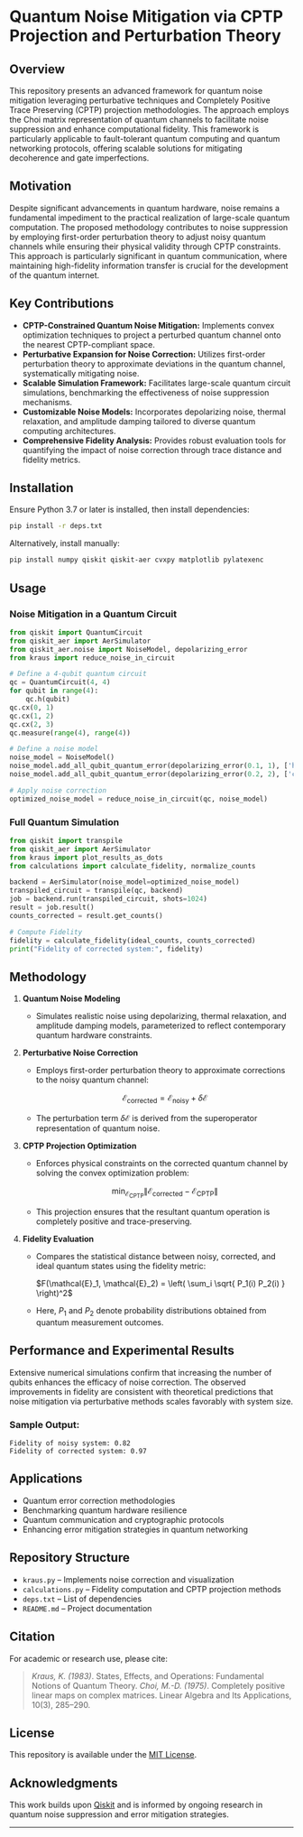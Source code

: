 # Quantum Noise Mitigation via CPTP Projection and Perturbation Theory

## Overview
This repository presents an advanced framework for quantum noise mitigation leveraging perturbative techniques and Completely Positive Trace Preserving (CPTP) projection methodologies. The approach employs the Choi matrix representation of quantum channels to facilitate noise suppression and enhance computational fidelity. This framework is particularly applicable to fault-tolerant quantum computing and quantum networking protocols, offering scalable solutions for mitigating decoherence and gate imperfections.

## Motivation
Despite significant advancements in quantum hardware, noise remains a fundamental impediment to the practical realization of large-scale quantum computation. The proposed methodology contributes to noise suppression by employing first-order perturbation theory to adjust noisy quantum channels while ensuring their physical validity through CPTP constraints. This approach is particularly significant in quantum communication, where maintaining high-fidelity information transfer is crucial for the development of the quantum internet.

## Key Contributions
- **CPTP-Constrained Quantum Noise Mitigation:** Implements convex optimization techniques to project a perturbed quantum channel onto the nearest CPTP-compliant space.
- **Perturbative Expansion for Noise Correction:** Utilizes first-order perturbation theory to approximate deviations in the quantum channel, systematically mitigating noise.
- **Scalable Simulation Framework:** Facilitates large-scale quantum circuit simulations, benchmarking the effectiveness of noise suppression mechanisms.
- **Customizable Noise Models:** Incorporates depolarizing noise, thermal relaxation, and amplitude damping tailored to diverse quantum computing architectures.
- **Comprehensive Fidelity Analysis:** Provides robust evaluation tools for quantifying the impact of noise correction through trace distance and fidelity metrics.

## Installation
Ensure Python 3.7 or later is installed, then install dependencies:

```bash
pip install -r deps.txt
```

Alternatively, install manually:

```bash
pip install numpy qiskit qiskit-aer cvxpy matplotlib pylatexenc
```

## Usage

### Noise Mitigation in a Quantum Circuit

```python
from qiskit import QuantumCircuit
from qiskit_aer import AerSimulator
from qiskit_aer.noise import NoiseModel, depolarizing_error
from kraus import reduce_noise_in_circuit

# Define a 4-qubit quantum circuit
qc = QuantumCircuit(4, 4)
for qubit in range(4):
    qc.h(qubit)
qc.cx(0, 1)
qc.cx(1, 2)
qc.cx(2, 3)
qc.measure(range(4), range(4))

# Define a noise model
noise_model = NoiseModel()
noise_model.add_all_qubit_quantum_error(depolarizing_error(0.1, 1), ['h'])
noise_model.add_all_qubit_quantum_error(depolarizing_error(0.2, 2), ['cx'])

# Apply noise correction
optimized_noise_model = reduce_noise_in_circuit(qc, noise_model)
```

### Full Quantum Simulation

```python
from qiskit import transpile
from qiskit_aer import AerSimulator
from kraus import plot_results_as_dots
from calculations import calculate_fidelity, normalize_counts

backend = AerSimulator(noise_model=optimized_noise_model)
transpiled_circuit = transpile(qc, backend)
job = backend.run(transpiled_circuit, shots=1024)
result = job.result()
counts_corrected = result.get_counts()

# Compute Fidelity
fidelity = calculate_fidelity(ideal_counts, counts_corrected)
print("Fidelity of corrected system:", fidelity)
```

## Methodology

1. **Quantum Noise Modeling**
   - Simulates realistic noise using depolarizing, thermal relaxation, and amplitude damping models, parameterized to reflect contemporary quantum hardware constraints.

2. **Perturbative Noise Correction**
   - Employs first-order perturbation theory to approximate corrections to the noisy quantum channel:
     
     $$\mathcal{E}_{\text{corrected}} = \mathcal{E}_{\text{noisy}} + \delta \mathcal{E}$$
     
   - The perturbation term $\delta \mathcal{E}$ is derived from the superoperator representation of quantum noise.

3. **CPTP Projection Optimization**
   - Enforces physical constraints on the corrected quantum channel by solving the convex optimization problem:
     
     $$\min_{\mathcal{E}_{\text{CPTP}}} \| \mathcal{E}_{\text{corrected}} - \mathcal{E}_{\text{CPTP}} \|$$
     
   - This projection ensures that the resultant quantum operation is completely positive and trace-preserving.

4. **Fidelity Evaluation**
   - Compares the statistical distance between noisy, corrected, and ideal quantum states using the fidelity metric:
     
     $F(\mathcal{E}_1, \mathcal{E}_2) = \left( \sum_i \sqrt{ P_1(i) P_2(i) } \right)^2$
     
   - Here, $P_1$ and $P_2$ denote probability distributions obtained from quantum measurement outcomes.

## Performance and Experimental Results
Extensive numerical simulations confirm that increasing the number of qubits enhances the efficacy of noise correction. The observed improvements in fidelity are consistent with theoretical predictions that noise mitigation via perturbative methods scales favorably with system size.

### Sample Output:
```
Fidelity of noisy system: 0.82
Fidelity of corrected system: 0.97
```

## Applications
- Quantum error correction methodologies
- Benchmarking quantum hardware resilience
- Quantum communication and cryptographic protocols
- Enhancing error mitigation strategies in quantum networking

## Repository Structure
- `kraus.py` – Implements noise correction and visualization
- `calculations.py` – Fidelity computation and CPTP projection methods
- `deps.txt` – List of dependencies
- `README.md` – Project documentation

## Citation
For academic or research use, please cite:
> *Kraus, K. (1983)*. States, Effects, and Operations: Fundamental Notions of Quantum Theory.
> *Choi, M.-D. (1975)*. Completely positive linear maps on complex matrices. Linear Algebra and Its Applications, 10(3), 285–290.

## License
This repository is available under the [MIT License](LICENSE).

## Acknowledgments
This work builds upon [Qiskit](https://qiskit.org/) and is informed by ongoing research in quantum noise suppression and error mitigation strategies.

---

